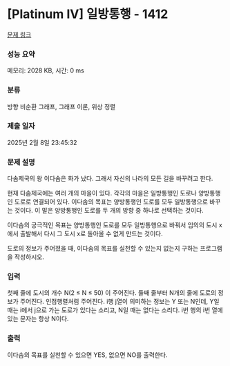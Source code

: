 # [Platinum IV] 일방통행 - 1412 

[문제 링크](https://www.acmicpc.net/problem/1412) 

### 성능 요약

메모리: 2028 KB, 시간: 0 ms

### 분류

방향 비순환 그래프, 그래프 이론, 위상 정렬

### 제출 일자

2025년 2월 8일 23:45:32

### 문제 설명

<p>다솜제국의 왕 이다솜은 화가 났다. 그래서 자신의 나라의 모든 길을 바꾸려고 한다.</p>

<p>현재 다솜제국에는 여러 개의 마을이 있다. 각각의 마을은 일방통행인 도로나 양방통행인 도로로 연결되어 있다. 이다솜의 목표는 양방통행인 도로를 모두 일방통행으로 바꾸는 것이다. 이 말은 양방통행인 도로를 두 개의 방향 중 하나로 선택하는 것이다.</p>

<p>이다솜의 궁극적인 목표는 양방통행인 도로를 모두 일방통행으로 바꿔서 임의의 도시 x에서 출발해서 다시 그 도시 x로 돌아올 수 없게 만드는 것이다.</p>

<p>도로의 정보가 주어졌을 때, 이다솜의 목표를 실천할 수 있는지 없는지 구하는 프로그램을 작성하시오.</p>

### 입력 

 <p>첫째 줄에 도시의 개수 N(2 ≤ N ≤ 50) 이 주어진다.  둘째 줄부터 N개의 줄에 도로의 정보가 주어진다. 인접행렬처럼 주어진다. i행 j열이 의미하는 정보는 Y 또는 N인데, Y일 때는 i에서 j으로 가는 도로가 있다는 소리고, N일 때는 없다는 소리다. i번 행의 i번 열에 있는 문자는 항상 N이다.</p>

### 출력 

 <p>이다솜의 목표를 실천할 수 있으면 YES, 없으면 NO를 출력한다.</p>

